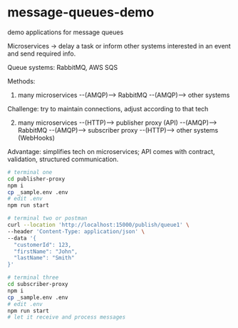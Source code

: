# message-queues-demo

demo applications for message queues

Microservices -> delay a task or inform other systems interested in an event and send required info.

Queue systems: RabbitMQ, AWS SQS

Methods:

1. many microservices --(AMQP)--> RabbitMQ --(AMQP)--> other systems

Challenge: try to maintain connections, adjust according to that tech

2. many microservices --(HTTP)--> publisher proxy (API) --(AMQP)--> RabbitMQ --(AMQP)--> subscriber proxy --(HTTP)--> other systems (WebHooks)

Advantage: simplifies tech on microservices; API comes with contract, validation, structured communication.

```sh
# terminal one
cd publisher-proxy
npm i
cp _sample.env .env
# edit .env
npm run start
```

```sh
# terminal two or postman
curl --location 'http://localhost:15000/publish/queue1' \
--header 'Content-Type: application/json' \
--data '{
  "customerId": 123,
  "firstName": "John",
  "lastName": "Smith"
}'
```

```sh
# terminal three
cd subscriber-proxy
npm i
cp _sample.env .env
# edit .env
npm run start
# let it receive and process messages
```
